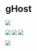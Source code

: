 # gHost

![](http://i.imgur.com/nNfP2I0.png)

![](http://i.imgur.com/lYdVsxQ.png)
![](http://i.imgur.com/3FgX24L.png)
![](http://i.imgur.com/SYXyVWO.png)

![](http://i.imgur.com/dzi0TcB.png)
